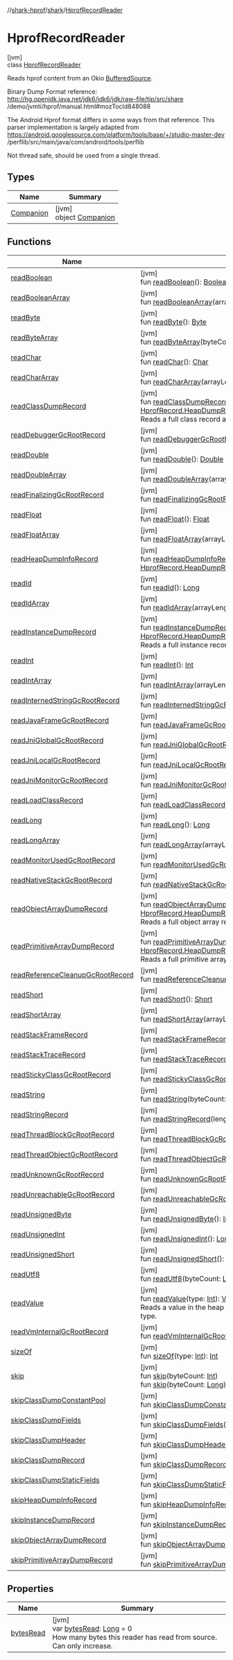 //[shark-hprof](../../../index.md)/[shark](../index.md)/[HprofRecordReader](index.md)

# HprofRecordReader

[jvm]\
class [HprofRecordReader](index.md)

Reads hprof content from an Okio [BufferedSource](https://square.github.io/okio/2.x/okio/okio/-buffered-source/index.html).

Binary Dump Format reference: http://hg.openjdk.java.net/jdk6/jdk6/jdk/raw-file/tip/src/share /demo/jvmti/hprof/manual.html#mozTocId848088

The Android Hprof format differs in some ways from that reference. This parser implementation is largely adapted from https://android.googlesource.com/platform/tools/base/+/studio-master-dev /perflib/src/main/java/com/android/tools/perflib

Not thread safe, should be used from a single thread.

## Types

| Name | Summary |
|---|---|
| [Companion](-companion/index.md) | [jvm]<br>object [Companion](-companion/index.md) |

## Functions

| Name | Summary |
|---|---|
| [readBoolean](read-boolean.md) | [jvm]<br>fun [readBoolean](read-boolean.md)(): [Boolean](https://kotlinlang.org/api/latest/jvm/stdlib/kotlin/-boolean/index.html) |
| [readBooleanArray](read-boolean-array.md) | [jvm]<br>fun [readBooleanArray](read-boolean-array.md)(arrayLength: [Int](https://kotlinlang.org/api/latest/jvm/stdlib/kotlin/-int/index.html)): [BooleanArray](https://kotlinlang.org/api/latest/jvm/stdlib/kotlin/-boolean-array/index.html) |
| [readByte](read-byte.md) | [jvm]<br>fun [readByte](read-byte.md)(): [Byte](https://kotlinlang.org/api/latest/jvm/stdlib/kotlin/-byte/index.html) |
| [readByteArray](read-byte-array.md) | [jvm]<br>fun [readByteArray](read-byte-array.md)(byteCount: [Int](https://kotlinlang.org/api/latest/jvm/stdlib/kotlin/-int/index.html)): [ByteArray](https://kotlinlang.org/api/latest/jvm/stdlib/kotlin/-byte-array/index.html) |
| [readChar](read-char.md) | [jvm]<br>fun [readChar](read-char.md)(): [Char](https://kotlinlang.org/api/latest/jvm/stdlib/kotlin/-char/index.html) |
| [readCharArray](read-char-array.md) | [jvm]<br>fun [readCharArray](read-char-array.md)(arrayLength: [Int](https://kotlinlang.org/api/latest/jvm/stdlib/kotlin/-int/index.html)): [CharArray](https://kotlinlang.org/api/latest/jvm/stdlib/kotlin/-char-array/index.html) |
| [readClassDumpRecord](read-class-dump-record.md) | [jvm]<br>fun [readClassDumpRecord](read-class-dump-record.md)(): [HprofRecord.HeapDumpRecord.ObjectRecord.ClassDumpRecord](../-hprof-record/-heap-dump-record/-object-record/-class-dump-record/index.md)<br>Reads a full class record after a class dump tag. |
| [readDebuggerGcRootRecord](read-debugger-gc-root-record.md) | [jvm]<br>fun [readDebuggerGcRootRecord](read-debugger-gc-root-record.md)(): [GcRoot.Debugger](../-gc-root/-debugger/index.md) |
| [readDouble](read-double.md) | [jvm]<br>fun [readDouble](read-double.md)(): [Double](https://kotlinlang.org/api/latest/jvm/stdlib/kotlin/-double/index.html) |
| [readDoubleArray](read-double-array.md) | [jvm]<br>fun [readDoubleArray](read-double-array.md)(arrayLength: [Int](https://kotlinlang.org/api/latest/jvm/stdlib/kotlin/-int/index.html)): [DoubleArray](https://kotlinlang.org/api/latest/jvm/stdlib/kotlin/-double-array/index.html) |
| [readFinalizingGcRootRecord](read-finalizing-gc-root-record.md) | [jvm]<br>fun [readFinalizingGcRootRecord](read-finalizing-gc-root-record.md)(): [GcRoot.Finalizing](../-gc-root/-finalizing/index.md) |
| [readFloat](read-float.md) | [jvm]<br>fun [readFloat](read-float.md)(): [Float](https://kotlinlang.org/api/latest/jvm/stdlib/kotlin/-float/index.html) |
| [readFloatArray](read-float-array.md) | [jvm]<br>fun [readFloatArray](read-float-array.md)(arrayLength: [Int](https://kotlinlang.org/api/latest/jvm/stdlib/kotlin/-int/index.html)): [FloatArray](https://kotlinlang.org/api/latest/jvm/stdlib/kotlin/-float-array/index.html) |
| [readHeapDumpInfoRecord](read-heap-dump-info-record.md) | [jvm]<br>fun [readHeapDumpInfoRecord](read-heap-dump-info-record.md)(): [HprofRecord.HeapDumpRecord.HeapDumpInfoRecord](../-hprof-record/-heap-dump-record/-heap-dump-info-record/index.md) |
| [readId](read-id.md) | [jvm]<br>fun [readId](read-id.md)(): [Long](https://kotlinlang.org/api/latest/jvm/stdlib/kotlin/-long/index.html) |
| [readIdArray](read-id-array.md) | [jvm]<br>fun [readIdArray](read-id-array.md)(arrayLength: [Int](https://kotlinlang.org/api/latest/jvm/stdlib/kotlin/-int/index.html)): [LongArray](https://kotlinlang.org/api/latest/jvm/stdlib/kotlin/-long-array/index.html) |
| [readInstanceDumpRecord](read-instance-dump-record.md) | [jvm]<br>fun [readInstanceDumpRecord](read-instance-dump-record.md)(): [HprofRecord.HeapDumpRecord.ObjectRecord.InstanceDumpRecord](../-hprof-record/-heap-dump-record/-object-record/-instance-dump-record/index.md)<br>Reads a full instance record after a instance dump tag. |
| [readInt](read-int.md) | [jvm]<br>fun [readInt](read-int.md)(): [Int](https://kotlinlang.org/api/latest/jvm/stdlib/kotlin/-int/index.html) |
| [readIntArray](read-int-array.md) | [jvm]<br>fun [readIntArray](read-int-array.md)(arrayLength: [Int](https://kotlinlang.org/api/latest/jvm/stdlib/kotlin/-int/index.html)): [IntArray](https://kotlinlang.org/api/latest/jvm/stdlib/kotlin/-int-array/index.html) |
| [readInternedStringGcRootRecord](read-interned-string-gc-root-record.md) | [jvm]<br>fun [readInternedStringGcRootRecord](read-interned-string-gc-root-record.md)(): [GcRoot.InternedString](../-gc-root/-interned-string/index.md) |
| [readJavaFrameGcRootRecord](read-java-frame-gc-root-record.md) | [jvm]<br>fun [readJavaFrameGcRootRecord](read-java-frame-gc-root-record.md)(): [GcRoot.JavaFrame](../-gc-root/-java-frame/index.md) |
| [readJniGlobalGcRootRecord](read-jni-global-gc-root-record.md) | [jvm]<br>fun [readJniGlobalGcRootRecord](read-jni-global-gc-root-record.md)(): [GcRoot.JniGlobal](../-gc-root/-jni-global/index.md) |
| [readJniLocalGcRootRecord](read-jni-local-gc-root-record.md) | [jvm]<br>fun [readJniLocalGcRootRecord](read-jni-local-gc-root-record.md)(): [GcRoot.JniLocal](../-gc-root/-jni-local/index.md) |
| [readJniMonitorGcRootRecord](read-jni-monitor-gc-root-record.md) | [jvm]<br>fun [readJniMonitorGcRootRecord](read-jni-monitor-gc-root-record.md)(): [GcRoot.JniMonitor](../-gc-root/-jni-monitor/index.md) |
| [readLoadClassRecord](read-load-class-record.md) | [jvm]<br>fun [readLoadClassRecord](read-load-class-record.md)(): [HprofRecord.LoadClassRecord](../-hprof-record/-load-class-record/index.md) |
| [readLong](read-long.md) | [jvm]<br>fun [readLong](read-long.md)(): [Long](https://kotlinlang.org/api/latest/jvm/stdlib/kotlin/-long/index.html) |
| [readLongArray](read-long-array.md) | [jvm]<br>fun [readLongArray](read-long-array.md)(arrayLength: [Int](https://kotlinlang.org/api/latest/jvm/stdlib/kotlin/-int/index.html)): [LongArray](https://kotlinlang.org/api/latest/jvm/stdlib/kotlin/-long-array/index.html) |
| [readMonitorUsedGcRootRecord](read-monitor-used-gc-root-record.md) | [jvm]<br>fun [readMonitorUsedGcRootRecord](read-monitor-used-gc-root-record.md)(): [GcRoot.MonitorUsed](../-gc-root/-monitor-used/index.md) |
| [readNativeStackGcRootRecord](read-native-stack-gc-root-record.md) | [jvm]<br>fun [readNativeStackGcRootRecord](read-native-stack-gc-root-record.md)(): [GcRoot.NativeStack](../-gc-root/-native-stack/index.md) |
| [readObjectArrayDumpRecord](read-object-array-dump-record.md) | [jvm]<br>fun [readObjectArrayDumpRecord](read-object-array-dump-record.md)(): [HprofRecord.HeapDumpRecord.ObjectRecord.ObjectArrayDumpRecord](../-hprof-record/-heap-dump-record/-object-record/-object-array-dump-record/index.md)<br>Reads a full object array record after a object array dump tag. |
| [readPrimitiveArrayDumpRecord](read-primitive-array-dump-record.md) | [jvm]<br>fun [readPrimitiveArrayDumpRecord](read-primitive-array-dump-record.md)(): [HprofRecord.HeapDumpRecord.ObjectRecord.PrimitiveArrayDumpRecord](../-hprof-record/-heap-dump-record/-object-record/-primitive-array-dump-record/index.md)<br>Reads a full primitive array record after a primitive array dump tag. |
| [readReferenceCleanupGcRootRecord](read-reference-cleanup-gc-root-record.md) | [jvm]<br>fun [readReferenceCleanupGcRootRecord](read-reference-cleanup-gc-root-record.md)(): [GcRoot.ReferenceCleanup](../-gc-root/-reference-cleanup/index.md) |
| [readShort](read-short.md) | [jvm]<br>fun [readShort](read-short.md)(): [Short](https://kotlinlang.org/api/latest/jvm/stdlib/kotlin/-short/index.html) |
| [readShortArray](read-short-array.md) | [jvm]<br>fun [readShortArray](read-short-array.md)(arrayLength: [Int](https://kotlinlang.org/api/latest/jvm/stdlib/kotlin/-int/index.html)): [ShortArray](https://kotlinlang.org/api/latest/jvm/stdlib/kotlin/-short-array/index.html) |
| [readStackFrameRecord](read-stack-frame-record.md) | [jvm]<br>fun [readStackFrameRecord](read-stack-frame-record.md)(): [HprofRecord.StackFrameRecord](../-hprof-record/-stack-frame-record/index.md) |
| [readStackTraceRecord](read-stack-trace-record.md) | [jvm]<br>fun [readStackTraceRecord](read-stack-trace-record.md)(): [HprofRecord.StackTraceRecord](../-hprof-record/-stack-trace-record/index.md) |
| [readStickyClassGcRootRecord](read-sticky-class-gc-root-record.md) | [jvm]<br>fun [readStickyClassGcRootRecord](read-sticky-class-gc-root-record.md)(): [GcRoot.StickyClass](../-gc-root/-sticky-class/index.md) |
| [readString](read-string.md) | [jvm]<br>fun [readString](read-string.md)(byteCount: [Int](https://kotlinlang.org/api/latest/jvm/stdlib/kotlin/-int/index.html), charset: [Charset](https://docs.oracle.com/javase/8/docs/api/java/nio/charset/Charset.html)): [String](https://kotlinlang.org/api/latest/jvm/stdlib/kotlin/-string/index.html) |
| [readStringRecord](read-string-record.md) | [jvm]<br>fun [readStringRecord](read-string-record.md)(length: [Long](https://kotlinlang.org/api/latest/jvm/stdlib/kotlin/-long/index.html)): [HprofRecord.StringRecord](../-hprof-record/-string-record/index.md) |
| [readThreadBlockGcRootRecord](read-thread-block-gc-root-record.md) | [jvm]<br>fun [readThreadBlockGcRootRecord](read-thread-block-gc-root-record.md)(): [GcRoot.ThreadBlock](../-gc-root/-thread-block/index.md) |
| [readThreadObjectGcRootRecord](read-thread-object-gc-root-record.md) | [jvm]<br>fun [readThreadObjectGcRootRecord](read-thread-object-gc-root-record.md)(): [GcRoot.ThreadObject](../-gc-root/-thread-object/index.md) |
| [readUnknownGcRootRecord](read-unknown-gc-root-record.md) | [jvm]<br>fun [readUnknownGcRootRecord](read-unknown-gc-root-record.md)(): [GcRoot.Unknown](../-gc-root/-unknown/index.md) |
| [readUnreachableGcRootRecord](read-unreachable-gc-root-record.md) | [jvm]<br>fun [readUnreachableGcRootRecord](read-unreachable-gc-root-record.md)(): [GcRoot.Unreachable](../-gc-root/-unreachable/index.md) |
| [readUnsignedByte](read-unsigned-byte.md) | [jvm]<br>fun [readUnsignedByte](read-unsigned-byte.md)(): [Int](https://kotlinlang.org/api/latest/jvm/stdlib/kotlin/-int/index.html) |
| [readUnsignedInt](read-unsigned-int.md) | [jvm]<br>fun [readUnsignedInt](read-unsigned-int.md)(): [Long](https://kotlinlang.org/api/latest/jvm/stdlib/kotlin/-long/index.html) |
| [readUnsignedShort](read-unsigned-short.md) | [jvm]<br>fun [readUnsignedShort](read-unsigned-short.md)(): [Int](https://kotlinlang.org/api/latest/jvm/stdlib/kotlin/-int/index.html) |
| [readUtf8](read-utf8.md) | [jvm]<br>fun [readUtf8](read-utf8.md)(byteCount: [Long](https://kotlinlang.org/api/latest/jvm/stdlib/kotlin/-long/index.html)): [String](https://kotlinlang.org/api/latest/jvm/stdlib/kotlin/-string/index.html) |
| [readValue](read-value.md) | [jvm]<br>fun [readValue](read-value.md)(type: [Int](https://kotlinlang.org/api/latest/jvm/stdlib/kotlin/-int/index.html)): [ValueHolder](../-value-holder/index.md)<br>Reads a value in the heap dump, which can be a reference or a primitive type. |
| [readVmInternalGcRootRecord](read-vm-internal-gc-root-record.md) | [jvm]<br>fun [readVmInternalGcRootRecord](read-vm-internal-gc-root-record.md)(): [GcRoot.VmInternal](../-gc-root/-vm-internal/index.md) |
| [sizeOf](size-of.md) | [jvm]<br>fun [sizeOf](size-of.md)(type: [Int](https://kotlinlang.org/api/latest/jvm/stdlib/kotlin/-int/index.html)): [Int](https://kotlinlang.org/api/latest/jvm/stdlib/kotlin/-int/index.html) |
| [skip](skip.md) | [jvm]<br>fun [skip](skip.md)(byteCount: [Int](https://kotlinlang.org/api/latest/jvm/stdlib/kotlin/-int/index.html))<br>fun [skip](skip.md)(byteCount: [Long](https://kotlinlang.org/api/latest/jvm/stdlib/kotlin/-long/index.html)) |
| [skipClassDumpConstantPool](skip-class-dump-constant-pool.md) | [jvm]<br>fun [skipClassDumpConstantPool](skip-class-dump-constant-pool.md)() |
| [skipClassDumpFields](skip-class-dump-fields.md) | [jvm]<br>fun [skipClassDumpFields](skip-class-dump-fields.md)() |
| [skipClassDumpHeader](skip-class-dump-header.md) | [jvm]<br>fun [skipClassDumpHeader](skip-class-dump-header.md)() |
| [skipClassDumpRecord](skip-class-dump-record.md) | [jvm]<br>fun [skipClassDumpRecord](skip-class-dump-record.md)() |
| [skipClassDumpStaticFields](skip-class-dump-static-fields.md) | [jvm]<br>fun [skipClassDumpStaticFields](skip-class-dump-static-fields.md)() |
| [skipHeapDumpInfoRecord](skip-heap-dump-info-record.md) | [jvm]<br>fun [skipHeapDumpInfoRecord](skip-heap-dump-info-record.md)() |
| [skipInstanceDumpRecord](skip-instance-dump-record.md) | [jvm]<br>fun [skipInstanceDumpRecord](skip-instance-dump-record.md)() |
| [skipObjectArrayDumpRecord](skip-object-array-dump-record.md) | [jvm]<br>fun [skipObjectArrayDumpRecord](skip-object-array-dump-record.md)() |
| [skipPrimitiveArrayDumpRecord](skip-primitive-array-dump-record.md) | [jvm]<br>fun [skipPrimitiveArrayDumpRecord](skip-primitive-array-dump-record.md)() |

## Properties

| Name | Summary |
|---|---|
| [bytesRead](bytes-read.md) | [jvm]<br>var [bytesRead](bytes-read.md): [Long](https://kotlinlang.org/api/latest/jvm/stdlib/kotlin/-long/index.html) = 0<br>How many bytes this reader has read from source. Can only increase. |
